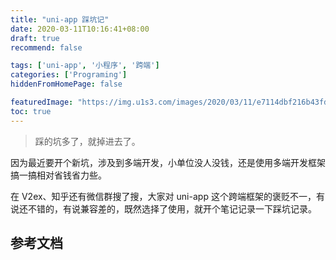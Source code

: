 ```yaml
---
title: "uni-app 踩坑记"
date: 2020-03-11T10:16:41+08:00
draft: true
recommend: false

tags: ['uni-app', '小程序', '跨端']
categories: ['Programing']
hiddenFromHomePage: false

featuredImage: "https://img.u1s3.com/images/2020/03/11/e7114dbf216b43fd9f54ea8932b84c8b.jpg"
toc: true
---
```


> 踩的坑多了，就掉进去了。

因为最近要开个新坑，涉及到多端开发，小单位没人没钱，还是使用多端开发框架搞一搞相对省钱省力些。

在 V2ex、知乎还有微信群搜了搜，大家对 uni-app 这个跨端框架的褒贬不一，有说还不错的，有说兼容差的，既然选择了使用，就开个笔记记录一下踩坑记录。

<!--more-->



## 参考文档

